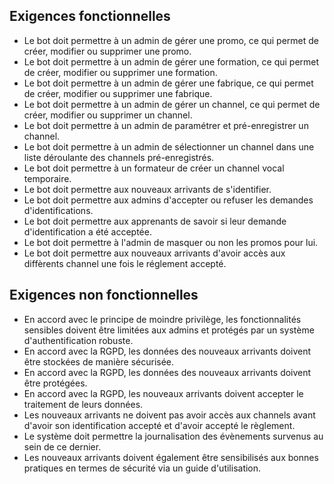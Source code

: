 ## Exigences fonctionnelles

- Le bot doit permettre à un admin de gérer une promo, ce qui permet de créer, modifier ou supprimer une promo.
- Le bot doit permettre à un admin de gérer une formation, ce qui permet de créer, modifier ou supprimer une formation.
- Le bot doit permettre à un admin de gérer une fabrique, ce qui permet de créer, modifier ou supprimer une fabrique.
- Le bot doit permettre à un admin de gérer un channel, ce qui permet de créer, modifier ou supprimer un channel.
- Le bot doit permettre à un admin de paramétrer et pré-enregistrer un channel.
- Le bot doit permettre à un admin de sélectionner un channel dans une liste déroulante des channels pré-enregistrés.
- Le bot doit permettre à un formateur de créer un channel vocal temporaire.
- Le bot doit permettre aux nouveaux arrivants de s'identifier. 
- Le bot doit permettre aux admins d'accepter ou refuser les demandes d'identifications.
- Le bot doit permettre aux apprenants de savoir si leur demande d'identification a été acceptée.
- Le bot doit permettre à l'admin de masquer ou non les promos pour lui.
- Le bot doit permettre aux nouveaux arrivants d'avoir accès aux diffèrents channel une fois le réglement accepté.

## Exigences non fonctionnelles

- En accord avec le principe de moindre privilège, les fonctionnalités sensibles doivent être limitées aux admins et protégés par un système d'authentification robuste.
- En accord avec la RGPD, les données des nouveaux arrivants doivent être stockées de manière sécurisée.
- En accord avec la RGPD, les données des nouveaux arrivants doivent être protégées.
- En accord avec la RGPD, les nouveaux arrivants doivent accepter le traitement de leurs données.
- Les nouveaux arrivants ne doivent pas avoir accès aux channels avant d'avoir son identification accepté et d'avoir accepté le règlement.
- Le système doit permettre la journalisation des évènements survenus au sein de ce dernier.
- Les nouveaux arrivants doivent également être sensibilisés aux bonnes pratiques en termes de sécurité via un guide d'utilisation.
